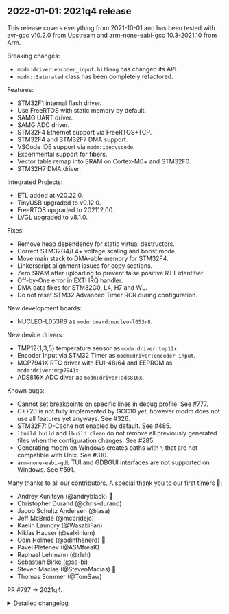 ## 2022-01-01: 2021q4 release

This release covers everything from 2021-10-01 and has been tested with avr-gcc
v10.2.0 from Upstream and arm-none-eabi-gcc 10.3-2021.10 from Arm.

Breaking changes:

- `modm:driver:encoder_input.bitbang` has changed its API.
- `modm::Saturated` class has been completely refactored.

Features:

- STM32F1 internal flash driver.
- Use FreeRTOS with static memory by default.
- SAMG UART driver.
- SAMG ADC driver.
- STM32F4 Ethernet support via FreeRTOS+TCP.
- STM32F4 and STM32F7 DMA support.
- VSCode IDE support via `modm:ide:vscode`.
- Experimental support for fibers.
- Vector table remap into SRAM on Cortex-M0+ and STM32F0.
- STM32H7 DMA driver.

Integrated Projects:

- ETL added at v20.22.0.
- TinyUSB upgraded to v0.12.0.
- FreeRTOS upgraded to 202112.00.
- LVGL upgraded to v8.1.0.

Fixes:

- Remove heap dependency for static virtual destructors.
- Correct STM32G4/L4+ voltage scaling and boost mode.
- Move main stack to DMA-able memory for STM32F4.
- Linkerscript alignment issues for copy sections.
- Zero SRAM after uploading to prevent false positive RTT identifier.
- Off-by-One error in EXTI IRQ handler.
- DMA data fixes for STM32G0, L4, H7 and WL.
- Do not reset STM32 Advanced Timer RCR during configuration.

New development boards:

- NUCLEO-L053R8 as `modm:board:nucleo-l053r8`.

New device drivers:

- TMP12{1,3,5} temperature sensor as `modm:driver:tmp12x`.
- Encoder Input via STM32 Timer as `modm:driver:encoder_input`.
- MCP7941X RTC driver with EUI-48/64 and EEPROM as `modm:driver:mcp7941x`.
- ADS816X ADC diver as `modm:driver:ads816x`.

Known bugs:

- Cannot set breakpoints on specific lines in debug profile. See #777.
- C++20 is not fully implemented by GCC10 yet, however modm does not use all
  features yet anyways. See #326.
- STM32F7: D-Cache not enabled by default. See #485.
- `lbuild build` and `lbuild clean` do not remove all previously generated files
  when the configuration changes. See #285.
- Generating modm on Windows creates paths with `\` that are not compatible with
  Unix. See #310.
- `arm-none-eabi-gdb` TUI and GDBGUI interfaces are not supported on Windows.
  See #591.

Many thanks to all our contributors.
A special thank you to our first timers 🎉:

- Andrey Kunitsyn (@andryblack) 🎉
- Christopher Durand (@chris-durand)
- Jacob Schultz Andersen (@jasa)
- Jeff McBride (@mcbridejc)
- Kaelin Laundry (@WasabiFan)
- Niklas Hauser (@salkinium)
- Odin Holmes (@odinthenerd) 🎉
- Pavel Pletenev (@ASMfreaK)
- Raphael Lehmann (@rleh)
- Sebastian Birke (@se-bi)
- Steven Macías (@StevenMacias) 🎉
- Thomas Sommer (@TomSaw)

PR #797 -> 2021q4.

<details>
<summary>Detailed changelog</summary>

#### 2021-12-31: Add ADS816X ADC driver

PR #796 -> 3ba71c9.  
Tested in hardware by @rleh.

#### 2021-12-31: Add STM32H7 DMA driver

PR #772 -> e3c0321.  
Tested in hardware by @chris-durand.

#### 2021-12-19: Add MCP7941X RTC driver

PR #748 -> 5a9ad25.  
Tested in hardware by @rleh.

#### 2021-12-14: Refactor modm::Saturated

PR #780 -> c0a8c51.  
Tested in hardware by @TomSaw with **high impact** on API.

#### 2021-11-18: Add vector table remap on Cortex-M0+ and STM32F0

PR #773 -> fdbb45b.  
Tested in hardware by @chris-durand.

#### 2021-11-15: Add encoder input driver via STM32 timers

PR #775 -> d46c09d.  
Tested in hardware by @TomSaw.

#### 2021-10-29: Add basic support for fibers

You must enable the hidden repository option `modm:__fibers` to use them.

PR #743 -> 3936a28.  
Tested in hardware by @salkinium.

#### 2021-10-29: Add VSCode IDE integration

PR #764 -> 6b4d656.  
Tested by @rleh and @salkinium.

#### 2021-10-28: Add DMA driver for STM32F4 and STM32F7

PR #629 -> 5dcdf1d.  
Tested in hardware by @rleh.

#### 2021-10-25: Fix linkerscript alignment issues

This fixes copying data sections with the wrong alignment.

PR #763 -> b78acd5.  
Tested in hardware by @salkinium with **high impact** on `.fastcode` section.

#### 2021-10-23: Add SAMG ADC driver

PR #753 -> 82bc4a9.  
Tested in hardware by @mcbridejc.

#### 2021-10-22: Add SAMG UART driver

PR #761 -> 6e9f000.  
Tested in hardware by @mcbridejc.

#### 2021-10-21: Add NUCLEO-L053R8 board and example

PR #756 -> 0d6a937.  
Tested in hardware by @salkinium.

#### 2021-10-21: Add TMP12x temperature sensor driver

PR #757 -> 624ce10.  
Tested in hardware by @chris-durand.

#### 2021-10-19: FreeRTOS with static memory

Adds static allocation support when used without `modm:platform:heap` module.

PR #750 -> 9e50a16.  
Tested in hardware by @andryblack and @salkinium.

#### 2021-10-14: Weak operator delete

Static virtual C++ destructors can emit operator delete, this marks the
operators as weak which prevents pulling in Newlib.

PR #747 -> 387a625.  
Tested in hardware by @delphi and @salkinium.

#### 2021-10-12: Add ETL module

PR #667 -> 2ef7a29.  
Tested in hardware by @rleh and @salkinium.

#### 2021-10-10: Add STM32F1 flash driver

PR #745 -> f4c7492.  
Tested in hardware by @delphi.

</details>
